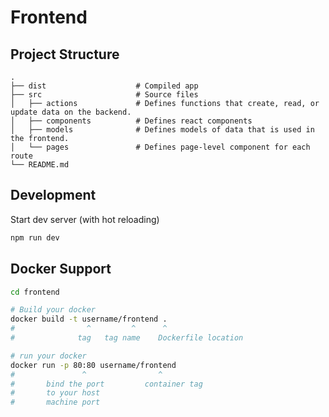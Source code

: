 # Frontend

## Project Structure

```tree
.
├── dist                    # Compiled app
├── src                     # Source files
│   ├── actions             # Defines functions that create, read, or update data on the backend.
│   ├── components          # Defines react components
│   ├── models              # Defines models of data that is used in the frontend.
│   └── pages               # Defines page-level component for each route
└── README.md
```

## Development

Start dev server (with hot reloading)

```bash
npm run dev
```

## Docker Support

```sh
cd frontend

# Build your docker
docker build -t username/frontend .
#                ^         ^      ^
#              tag   tag name    Dockerfile location

# run your docker
docker run -p 80:80 username/frontend
#               ^                ^
#       bind the port         container tag
#       to your host
#       machine port
```
